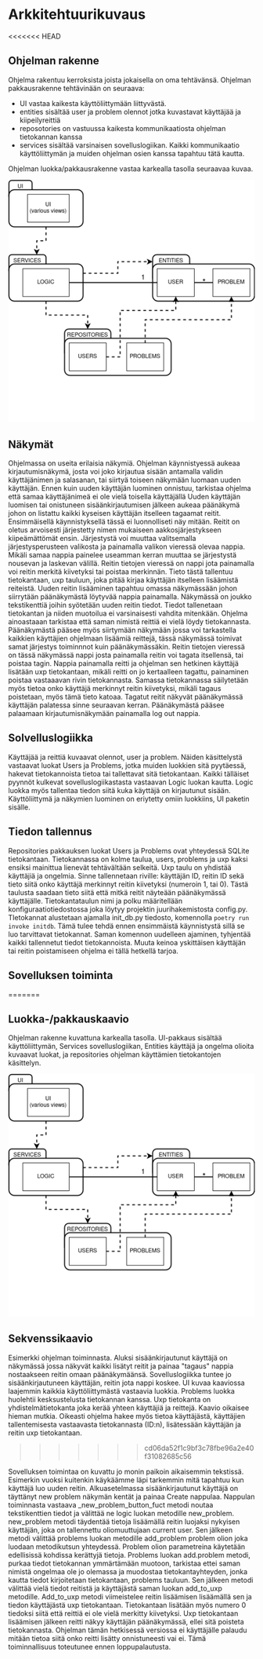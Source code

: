 # Arkkitehtuurikuvaus

<<<<<<< HEAD
## Ohjelman rakenne

Ohjelma rakentuu kerroksista joista jokaisella on oma tehtävänsä. Ohjelman pakkausrakenne tehtävinään on seuraava:
- UI vastaa kaikesta käyttöliittymään liittyvästä.
- entities sisältää user ja problem olennot jotka kuvastavat käyttäjää ja kiipeilyreittiä
- reposotories on vastuussa kaikesta kommunikaatiosta ohjelman tietokannan kanssa
- services sisältää varsinaisen sovelluslogiikan. Kaikki kommunikaatio käyttöliittymän ja muiden ohjelman osien kanssa tapahtuu tätä kautta.

Ohjelman luokka/pakkausrakenne vastaa karkealla tasolla seuraavaa kuvaa.

![luokkakaavio](./img/luokkakaavio.png)

## Näkymät

Ohjelmassa on useita erilaisia näkymiä. Ohjelman käynnistyessä aukeaa kirjautumisnäkymä, josta voi joko kirjautua sisään antamalla validin käyttäjänimen ja salasanan, tai siirtyä toiseen näkymään luomaan uuden käyttäjän. Ennen kuin uuden käyttäjän luominen onnistuu, tarkistaa ohjelma että samaa käyttäjänimeä ei ole vielä toisella käyttäjällä
Uuden käyttäjän luomisen tai onistuneen sisäänkirjautumisen jälkeen aukeaa päänäkymä johon on listattu kaikki kyseisen käyttäjän itselleen tagaamat reitit. Ensimmäisellä käynnistyksellä tässä ei luonnolliseti näy mitään. Reitit on oletus arvoisesti järjestetty nimen mukaiseen aakkosjärjestykseen kiipeämättömät ensin. Järjestystä voi muuttaa valitsemalla järjestysperusteen valikosta ja painamalla valikon vieressä olevaa nappia. Mikäli samaa nappia painelee useamman kerran muuttaa se järjestystä nousevan ja laskevan välillä. Reitin tietojen vieressä on nappi jota painamalla voi reitin merkitä kiivetyksi tai poistaa merkinnän. Tieto tästä tallentuu tietokantaan, uxp tauluun, joka pitää kirjaa käyttäjän itselleen lisäämistä reiteistä.
Uuden reitin lisääminen tapahtuu omassa näkymässään johon siirrytään päänäkymästä löytyvää nappia painamalla. Näkymässä on joukko tekstikenttiä joihin syötetään uuden reitin tiedot. Tiedot tallenetaan tietokantan ja niiden muotoilua ei varsinaisesti vahdita mitenkään. Ohjelma ainoastaaan tarkistaa että saman nimistä reittiä ei vielä löydy tietokannasta.
Päänäkymästä pääsee myös siirtymään näkymään jossa voi tarkastella kaikkien käyttäjien ohjelmaan lisäämiä reittejä, tässä näkymässä toimivat samat järjestys toiminnnot kuin päänäkymässäkin. Reitin tietojen vieressä on tässä näkymässä nappi josta painamalla reitin voi tagata itsellensä, tai poistaa tagin. Nappia painamalla reitti ja ohjelman sen hetkinen käyttäjä lisätään uxp tietokantaan, mikäli reitti on jo kertaalleen tagattu, painaminen poistaa vastaaavan rivin tietokannasta. Samassa tietokannassa säilytetään myös tietoa onko käyttäjä merkinnyt reitin kiivetyksi, mikäli tagaus poistetaan, myös tämä tieto katoaa.
Tagatut reitit näkyvät päänäkymässä käyttäjän palatessa sinne seuraavan kerran. Päänäkymästä pääsee palaamaan kirjautumisnäkymään painamalla log out nappia.

## Solvelluslogiikka

Käyttäjää ja reittiä kuvaavat olennot, user ja problem. Näiden käsittelystä vastaavat luokat Users ja Problems, jotka muiden luokkien sitä pyytäessä, hakevat tietokannoista tietoa tai tallettavat sitä tietokantaan. Kaikki tälläiset pyynnöt kulkevat sovelluslogiikastasta vastaavan Logic luokan kautta.
Logic luokka myös tallentaa tiedon siitä kuka käyttäjä on kirjautunut sisään. Käyttöliittymä ja näkymien luominen on eriytetty omiin luokkiins, UI paketin sisälle. 

## Tiedon tallennus

Repositories pakkauksen luokat Users ja Problems ovat yhteydessä SQLite tietokantaan. Tietokannassa on kolme taulua, users, problems ja uxp kaksi ensiksi mainittua lienevät tehtävältään selkeitä. Uxp taulu on yhdistää käyttäjiä ja ongelmia.
Sinne tallennetaan riville: käyttäjän ID, reitin ID sekä tieto siitä onko käyttäjä merkinnyt reitin kiivetyksi (numeroin 1, tai 0). Tästä taulusta saadaan tieto siitä että mitkä reitit näyteään päänäkymässä käyttäjälle.
Tietokantataulun nimi ja polku määritellään konfiguraatiotiedostossa joka löytyy projektin juurihakemistosta config.py. TIetokannat alustetaan ajamalla init_db.py tiedosto, komennolla ` poetry run invoke initdb `.
Tämä tulee tehdä ennen ensimmäistä käynnistystä sillä se luo tarvittavat tietokannat. Saman komennon uudelleen ajaminen, tyhjentää kaikki tallennetut tiedot tietokannoista. Muuta keinoa yskittäisen käyttäjän tai reitin poistamiseen ohjelma ei tällä hetkellä tarjoa.

## Sovelluksen toiminta
=======
## Luokka-/pakkauskaavio
Ohjelman rakenne kuvattuna karkealla tasolla. UI-pakkaus sisältää käyttöliittymän,
Services sovelluslogiikan, Entities käyttäjä ja ongelma olioita kuvaavat luokat, ja repositories ohjelman käyttämien tietokantojen käsittelyn.

![luokkakaavio](./img/luokkakaavio.png)

## Sekvenssikaavio
Esimerkki ohjelman toiminnasta. Aluksi sisäänkirjautunut käyttäjä on näkymässä jossa näkyvät kaikki lisätyt reitit ja painaa "tagaus" nappia nostaakseen reitin omaan päänäkymäänsä.
Sovelluslogiikka tuntee jo sisäänkirjautuneen käyttäjän, reitin jota nappi koskee. UI kuvaa kaaviossa laajemmin kaikkia käyttöliittymästä vastaavia luokkia.
Problems luokka huolehtii kesksustelusta tietokannan kanssa. Uxp tietokanta on yhdistelmätietokanta joka kerää yhteen käyttäjiä ja reittejä.
Kaavio oikaisee hieman mutkia. Oikeasti ohjelma hakee myös tietoa käyttäjästä, käyttäjien tallentemisesta vastaavasta tietokannasta (ID:n), lisätessään käyttäjän ja reitin uxp tietokantaan.
>>>>>>> cd06da52f1c9bf3c78fbe96a2e40f31082685c56

Sovelluksen toimintaa on kuvattu jo monin paikoin aikaisemmin tekstissä. Esimerkin vuoksi kuitenkin käykäämme läpi tarkemmin mitä tapahtuu kun käyttäjä luo uuden reitin. 
Alkuasetelmassa sisäänkirjautunut käyttäjä on täyttänyt new problem näkymän kentät ja painaa Create nappulaa. Nappulan toiminnasta vastaava _new_problem_button_fuct metodi noutaa tekstikenttien tiedot ja välittää ne logic luokan metodille new_problem.
new_problem metodi täydentää tietoja lisäämällä reitin luojaksi nykyisen käyttäjän, joka on tallennettu oliomuuttujaan current user. Sen jälkeen metodi välittää problems luokan metodille add_problem problem olion joka luodaan metodikutsun yhteydessä. Problem olion parametreina käytetään edellisissä kohdissa kerättyjä tietoja.
Problems luokan add.problem metodi, purkaa tiedot tietokannan ymmärtämään muotoon, tarkistaa ettei saman nimistä ongelmaa ole jo olemassa ja muodostaa tietokantayhteyden, jonka kautta tiedot kirjoitetaan tietokantaan, problems tauluun. Sen jälkeen metodi välittää vielä tiedot reitistä ja käyttäjästä saman luokan add_to_uxp metodille.
Add_to_uxp metodi viimeistelee reitin lisäämisen lisäämällä sen ja tiedon käyttäjästä uxp tietokantaan. Tietokantaan lisätään myös numero 0 tiedoksi siitä että reittiä ei ole vielä merkitty kiivetyksi. Uxp tietokantaan lisäämisen jälkeen reitti näkyy käyttäjän päänäkymässä, ellei sitä poisteta tietokannasta.
Ohjelman tämän hetkisessä versiossa ei käyttäjälle palaudu mitään tietoa siitä onko reitti lisätty onnistuneesti vai ei. Tämä toiminnallisuus toteutunee ennen loppupalautusta.
 
